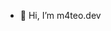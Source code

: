 - 👋 Hi, I’m m4teo.dev

<!---
haxorg-ux/haxorg-ux is a ✨ special ✨ repository because its `README.md` (this file) appears on your GitHub profile.
You can click the Preview link to take a look at your changes.
--->
